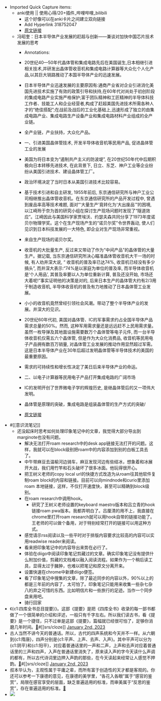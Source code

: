 - Imported Quick Capture items:
    - anki使用 || 使用心得/20+插件_哔哩哔哩_bilibili
        - 这个好像可以在anki卡片之间建立双向链接
        - Add Hyperlink 318752047
        - [原文链接](https://www.bilibili.com/video/BV1Jk4y167TU/?spm_id_from=333.788.recommend_more_video.3&vd_source=3d8ccab137cc879b5f9cbc14d68843ab)
    - 冯昭奎：日本半导体产业发展的赶超与创新——兼谈对加快中国芯片技术发展的思考
        - Annotations:
        - 20世纪40—50年代晶体管和集成电路先后在美国诞生,日本相继引进相关技术,并研发出晶体管收音机和集成电路计算器等大众化个人化产品,以其巨大销路推动了本国半导体产业的迅速发展。
          
        - 日本半导体产业迅速发展的主要原因有:通商产业省对企业引进消化美国先进技术实施了有效的政策引导和扶持,在60年代对尚处于初创阶段的集成电路产业实施严格保护;富于团队精神和工匠精神的半导体科技工作者、技能工人和企业经营者,构成了赶超美国先进技术所需各种人才的“绝佳搭配”;在战前及战后的工业化基础上,迅速形成了独立的由集成电路产业、集成电路生产设备产业和集成电路材料产业组成的全产业链。
        - 全产业链，产业扶持，大众化产品。
        - 一、引进美国晶体管技术, 开发半导体收音机等民用产品, 促进晶体管工业的发展
        - 美国为将日本变为“遏制共产主义的防波堤”, 在20世纪50年代中后期积极向日本转移先进技术, 在此背景下, 日立、东芝、神户工业等企业纷纷从美国引进技术、建设晶体管工厂。
        - 政治环境决定了当时日本从美国引进技术比较容易。
        - 基于技术引进和自主研发, 1955年前后, 东京通信研究所与神户工业公司相继推出晶体管收音机。在东京通信研究所的产品开发过程中, 曾遇到废品率高等技术难题, 面对“‘大量生产’竟转化为‘大出废品’”的困境, 以江崎玲于奈为首的研究小组在探讨生产现场问题时发现了“隧道效应”。江崎因此与美国科学家贾埃沃、约瑟夫森共同分享了1973年度诺贝尔物理学奖。这个在生产现场产生的“诺贝尔奖”令世界轰动, 使人们见识到日本科技发展的一大特色, 即企业对生产现场非常重视。
        - 来自生产现场的诺贝尔奖。
        - 收音机的大批量生产, 反过来又带动了作为“中间产品”的晶体管的大量生产。据记载, 当东京通信研究所决心瞄准晶体管收音机大干一场的时候, 有人劝井深大说, “ 收音机的普及率已达74%, 收音机已经没有多少搞头”, 而井深大表示:“74%是以家庭为单位的普及率, 而半导体收音机是‘个人用品’, 其普及率要以人为单位重新计算, 普及还没开始, 市场还大着呢!”事实证明他的决策是对的, 后来日本生产的晶体管大约有2/3用于制造收音机, 半导体收音机的普及有力地推动了日本晶体管工业发展。
        - 小小的收音机竟然曾经引领社会风潮。带动了整个半导体产业的发展。井深大的见识。
        - 20世纪60年代初, 美国对晶体管、IC的军事需求约占全国半导体产品需求总量的50%。然而, 这种军用需求量还是远远赶不上民用需求量。虽然一枚导弹及其地面设施需要数万个晶体管等电子元件, 而一台半导体收音机仅需五六个晶体管, 但是作为大众化消费品, 收音机等民用电子产品拥有数百万销量, 对晶体管工业发展的推动作用显然超过军需。这是日本半导体产业在30年后超过发明晶体管等半导体技术的美国的最重要原因。
        - 需求的可持续性和增长性决定了美日后来半导体产业的命运。
        - 二、以电子计算器等民用电子产品打开集成电路的广阔市场
        - IC的发明开创了世界微电子学的辉煌历史, 是继晶体管后的又一项伟大发明。
        - 晶体管是原理的突破，集成电路是组装晶体管的生产方式的突破/
        - [原文链接](https://mp.weixin.qq.com/s?__biz=MzI0MzYzODY5NA==&mid=2247486979&idx=1&sn=5f8be2284236712e656c58e579fb023d&chksm=e96b46cade1ccfdc7d04d884639868287361ebd0937214a7df3a4411a8adcdff657d8c29c310&mpshare=1&scene=1&srcid=)
- #[[意识流笔记]]
    - 还没起床时思考如何处理印象笔记中的文章，我觉得大部分导出到marginote也没有问题。 
        - 解决无法打开roam research中的desk app链接无法打开的问题。这样，我就可以在block级别把roam中的内容添加到别的白板工具去了。
        - 中午带麻豆去温榆河边骑车，麻豆发现河边有些结冰，想象着和冰展开大战，我们用竹竿和石头破坏了很多冰面。他玩得很开心。
        - 把王树义老师的copy local url的快捷方式改造为从roam往其他软件复制roam block的内容和链接。目前可以向mindnode和curio里添加roam 本地链接，这样，不仅打开速度快，甚至可以精确到block级别。
        - 在roam research中调用hook。
            - 研究了王树义老师设置的keyboard maestro版本和吕立青的hook链接roam pwa版本。我都弄明白了。吕厘清的用不上，我直接在chrome里打开roam research就可以用hook自带的链接功能了。王老师的可以做个备用，对于特别经常打开的链接可以用这种方式。
        - 感觉请示rss阅读以及一些平时对于排版内容要求比较高的内容可以实用readwise reader来阅读。
        - 看来把印象笔记中的内容导出来势在必行了。
        - 体验在diigo中阅读印象笔记剪藏过的文章。确实印象笔记没有提供什么附加价值，剪藏的文档难以融入阅读流程。如果作为一个稍后读工具，显得太过于臃肿，也难以把笔记和原文分离开来。
        - 设置快速在chrome中新建diigo便签。
        - 看了印象笔记中搜集的文章，除了最近同步的内容以外，90%以上的都是三年前的内容了，太可怕了。印象笔记只能用来收集一些杂七杂八的弃之可惜的东西。比如明信片和一些旅行的足迹。当作一个同步盘来用吧。
        - 骑行回家
- 《{c1:四库全书总目提要}》。这部《提要》是把《四库全书》收录的每一部书都做了一个很简单的介绍和评述，一般只有千字左右。所以我们读古书，看《提要》是一个捷径，只不过单是这部《提要》，篇幅就已经很可怕了，足够你消磨几年时间。[🍎](marginnote3app://note/DCD57BF1-7DCB-407B-A8B1-B2813545FBFB)#[[srs/cloze]]
  [January 2nd, 2023](https://roamresearch.com/#/app/xinyiheng/page/01-02-2023)
- 古人当然不讲今天的普通话。所以，古代的四声系统和今天并不一样。从六朝到{c1:隋唐}，四声分别是{c1:平声、上声、去声、入声}。其中平声可以分为{c1:阴平}和{c1:阳平}，对应着普通话里的一声和二声，上声和去声对应着普通话里的三声和四声，入声在普通话里消失了，原来读入声的字今天读什么声调的都有，所以古代诗词里边押入声韵的那些，在今天读起来经常让人感觉不押韵。[🍎](marginnote3app://note/AB19DA76-D20E-49AA-B0BA-BA019FA9C4A1)#[[srs/cloze]]
  [January 2nd, 2023](https://roamresearch.com/#/app/xinyiheng/page/01-02-2023)
- 叔本华认为，主观性属于平庸之辈，而所有富于创造性的天才都是客观的。你还可以参考一下康德的意见，在康德的美学里，“各花入各眼”属于“感官的鉴赏”，局限在感官享受的层面，缺乏普遍适用的标准，而审美属于“反思的鉴赏”，存在普遍适用的标准。[🍎](marginnote3app://note/4D21B8A5-3BA3-46BF-9A33-6EFA71D5A628)
- ![](https://firebasestorage.googleapis.com/v0/b/firescript-577a2.appspot.com/o/imgs%2Fapp%2Fxinyiheng%2FqIniqKQYcN.png?alt=media&token=ca4244b2-6960-4e88-95cb-6f6d2007144f)

